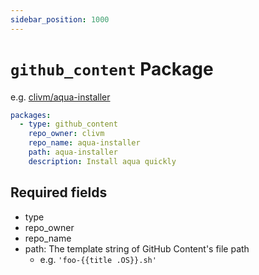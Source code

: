 ```yaml
---
sidebar_position: 1000
---
```


# `github_content` Package

e.g. [clivm/aqua-installer](https://github.com/clivm/aqua-registry/blob/main/pkgs/clivm/aqua-installer/registry.yaml)

```yaml
packages:
  - type: github_content
    repo_owner: clivm
    repo_name: aqua-installer
    path: aqua-installer
    description: Install aqua quickly
```

## Required fields

* type
* repo_owner
* repo_name
* path: The template string of GitHub Content's file path
  * e.g. `'foo-{{title .OS}}.sh'`
